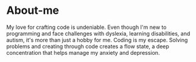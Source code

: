 # About-me
My love for crafting code is undeniable. Even though I'm new to programming and face challenges with dyslexia, learning disabilities, and autism, it's more than just a hobby for me.  Coding is my escape. Solving problems and creating through code creates a flow state, a deep concentration that helps manage my anxiety and depression. 
